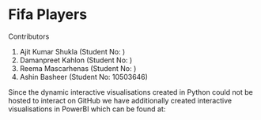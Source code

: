 # Fifa Players
Contributors
1. Ajit Kumar Shukla (Student No: )
2. Damanpreet Kahlon (Student No: )
3. Reema Mascarhenas (Student No: )
4. Ashin Basheer (Student No: 10503646)

Since the dynamic interactive visualisations created in Python could not be hosted to interact on GitHub we have additionally
created interactive visualisations in PowerBI which can be found at:

<a href="https://app.powerbi.com/view?r=eyJrIjoiMTA0MDNkMmItMDFhMi00OWM3LTk1YzctYWYyNjc1NmFjYzEwIiwidCI6IjVkMGFhNmVhLTY2MjAtNDg2My05ZTIxLTllY2IxNDAyMjJiYyIsImMiOjh9">


